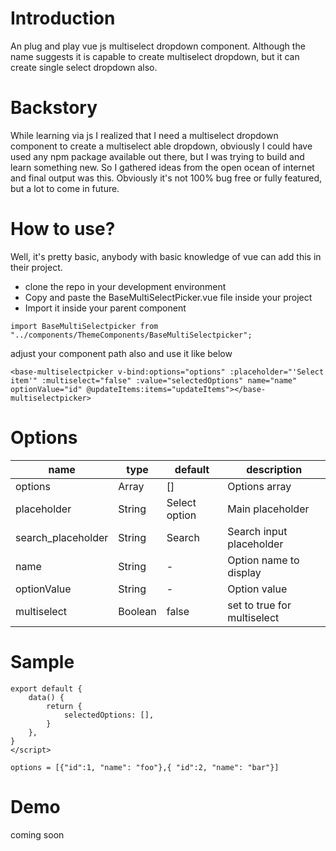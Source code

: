 # Introduction
An plug and play vue js multiselect dropdown component. Although the name suggests it is capable to create multiselect dropdown, but it can create single select dropdown also.


# Backstory
While learning via js I realized that I need a multiselect dropdown component to create a multiselect able dropdown, obviously I could have used any npm package available out there, but I was trying to build and learn something new. So I gathered ideas from the open ocean of internet and final output was this. Obviously it's not 100% bug free or fully featured, but a lot to come in future.


# How to use?
Well, it's pretty basic, anybody with basic knowledge of vue can add this in their project. 

- clone the repo in your development environment
- Copy and paste the BaseMultiSelectPicker.vue file inside your project
- Import it inside your parent component 

```import BaseMultiSelectpicker from "../components/ThemeComponents/BaseMultiSelectpicker";``` 

adjust your component path also and use it like below

```<base-multiselectpicker v-bind:options="options" :placeholder="'Select item'" :multiselect="false" :value="selectedOptions" name="name" optionValue="id" @updateItems:items="updateItems"></base-multiselectpicker>```


# Options
| name   | type   | default | description|
| ------ | ------ | ----    | ---|
| options | Array | []      | Options array
| placeholder | String | Select option | Main placeholder
| search_placeholder | String | Search | Search input placeholder
| name | String | -  | Option name to display
| optionValue | String | -  | Option value
| multiselect | Boolean | false  | set to true for multiselect|


# Sample
```<script>
export default {
    data() {
        return {
            selectedOptions: [],
        }
    },
}
</script>

options = [{"id":1, "name": "foo"},{ "id":2, "name": "bar"}]
```

# Demo
coming soon
